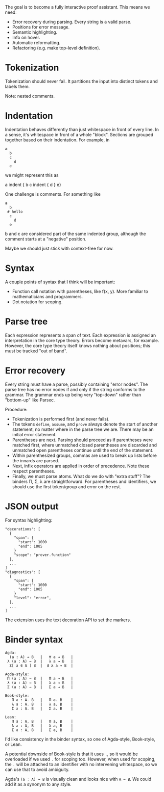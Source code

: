 The goal is to become a fully interactive proof assistant. This means we need:

* Error recovery during parsing. Every string is a valid parse.
* Positions for error message.
* Semantic highlighting.
* Info on hover.
* Automatic reformatting.
* Refactoring (e.g. make top-level definition).

# Tokenization

Tokenization should never fail. It partitions the input into distinct tokens and
labels them.

Note: nested comments.

# Indentation

Indentation behaves differently than just whitespace in front of every line. In
a sense, it's whitespace in front of a whole "block". Sections are grouped
together based on their indentation. For example, in

```
a
  b
  c
    d
  e
```

we might represent this as

a indent { b c indent { d } e}

One challenge is comments. For something like

```
a
  b
 # hello
  c
    d
  e
```

b and c are considered part of the same indented group, although the comment starts at a "negative" position.

Maybe we should just stick with context-free for now.

# Syntax

A couple points of syntax that I think will be important:

* Function call notation with parentheses, like f(x, y). More familiar to
  mathematicians and programmers.
* Dot notation for scoping.

# Parse tree

Each expression represents a span of text. Each expression is assigned an
interpretation in the core type theory. Errors become metavars, for example.
However, the core type theory itself knows nothing about positions; this must be
tracked "out of band".

# Error recovery

Every string must have a parse, possibly containing "error nodes". The parse
tree has no error nodes if and only if the string conforms to the grammar. The
grammar ends up being very "top-down" rather than "bottom-up" like Parsec.

Procedure:
* Tokenization is performed first (and never fails).
* The tokens `define`, `assume`, and `prove` always denote the start of
  another statement, no matter where in the parse tree we are. There may be
  an initial error statement.
* Parentheses are next. Parsing should proceed as if
  parentheses were matched first, where unmatched closed parentheses are
  discarded and unmatched open parentheses continue until the end of the
  statement.
* Within parenthesized groups, commas are used to break up lists before the
  innards are parsed.
* Next, infix operators are applied in order of precedence. Note these respect
  parentheses.
* Finally, we must parse atoms. What do we do with "extra stuff"? The binders
  Π, Σ, λ are straightforward. For parentheses and identifiers, we should use
  the first token/group and error on the rest.

# JSON output

For syntax highlighting:

```
"decorations": [
  {
    "span": {
      "start": 1000
      "end": 1005
    }
    "scope": "prover.function"
  },
  ...
]
"diagnostics": [
  {
    "span": {
      "start": 1000
      "end": 1005
    }
    "level": "error",
  },
  ...
]
```

The extension uses the text decoration API to set the markers.

# Binder syntax

```
Agda:
  (a : A) → B   |   ∀ a → B   |
 λ (a : A) → B  |   λ a → B   |
  Σ[ a ∈ A ] B  |  ∃ λ a → B  |

Agda-style:
 Π (a : A) → B  |   Π a → B   |
 λ (a : A) → B  |   λ a → B   |
 Σ (a : A) → B  |   Σ a → B   |

Book-style:
   Π a : A. B   |   Π a. B    |
   λ a : A. B   |   λ a. B    |
   Σ a : A. B   |   Σ a. B    |

Lean:
   Π a : A, B   |   Π a, B    |
   λ a : A, B   |   λ a, B    |
   Σ a : A, B   |   Σ a, B    |
```

I'd like consistency in the binder syntax, so one of Agda-style, Book-style, or
Lean.

A potential downside of Book-style is that it uses `.`, so it would be
overloaded if we used `.` for scoping too. However, when used for scoping, the
`.` will be attached to an identifier with no intervening whitespace, so we can
use that to avoid ambiguity.

Agda's `(a : A) → B` is visually clean and looks nice with `A → B`. We could add
it as a synonym to any style.
